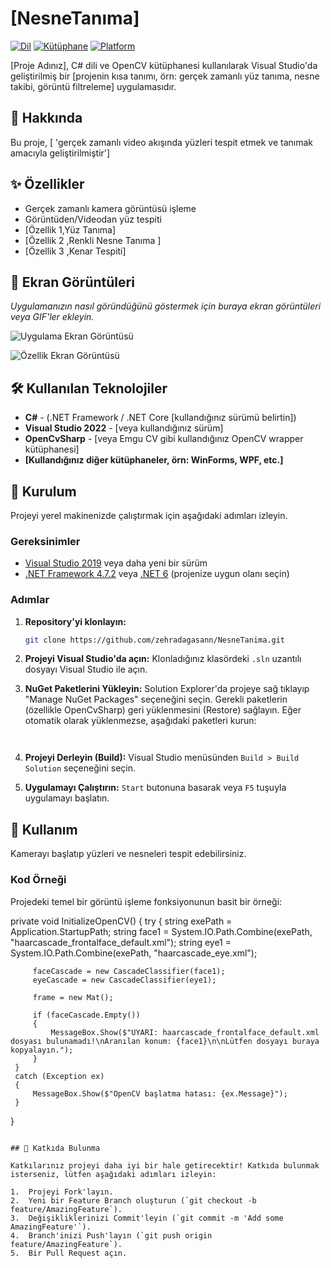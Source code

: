 # [NesneTanıma]

[![Dil](https://img.shields.io/badge/Dil-C%23-blue.svg)](https://docs.microsoft.com/en-us/dotnet/csharp/)
[![Kütüphane](https://img.shields.io/badge/Kütüphane-OpenCV-green.svg)](https://opencv.org/)
[![Platform](https://img.shields.io/badge/Platform-Windows-lightgrey.svg)]()

[Proje Adınız], C# dili ve OpenCV kütüphanesi kullanılarak Visual Studio'da geliştirilmiş bir [projenin kısa tanımı, örn: gerçek zamanlı yüz tanıma, nesne takibi, görüntü filtreleme] uygulamasıdır.

## 📜 Hakkında

Bu proje, [ 'gerçek zamanlı video akışında yüzleri tespit etmek ve tanımak amacıyla geliştirilmiştir']
## ✨ Özellikler

*   Gerçek zamanlı kamera görüntüsü işleme
*   Görüntüden/Videodan yüz tespiti
*   [Özellik 1,Yüz Tanıma]
*   [Özellik 2 ,Renkli Nesne Tanıma ]
*   [Özellik 3 ,Kenar Tespiti]


## 📸 Ekran Görüntüleri

*Uygulamanızın nasıl göründüğünü göstermek için buraya ekran görüntüleri veya GIF'ler ekleyin.*

![Uygulama Ekran Görüntüsü](<img width="1523" height="769" alt="image" src="https://github.com/user-attachments/assets/165fb9a2-ad28-4033-b026-1775f003bbbe" />)



![Özellik Ekran Görüntüsü](link/to/your/feature_screenshot.gif)


## 🛠️ Kullanılan Teknolojiler

*   **C#** - (.NET Framework / .NET Core [kullandığınız sürümü belirtin])
*   **Visual Studio 2022** - [veya kullandığınız sürüm]
*   **OpenCvSharp** - [veya Emgu CV gibi kullandığınız OpenCV wrapper kütüphanesi]
*   **[Kullandığınız diğer kütüphaneler, örn: WinForms, WPF, etc.]**

## 🚀 Kurulum

Projeyi yerel makinenizde çalıştırmak için aşağıdaki adımları izleyin.

### Gereksinimler

*   [Visual Studio 2019](https://visualstudio.microsoft.com/) veya daha yeni bir sürüm
*   [.NET Framework 4.7.2](https://dotnet.microsoft.com/download) veya [.NET 6](https://dotnet.microsoft.com/download) (projenize uygun olanı seçin)

### Adımlar

1.  **Repository'yi klonlayın:**
    ```sh
    git clone https://github.com/zehradagasann/NesneTanima.git
    ```
2.  **Projeyi Visual Studio'da açın:**
    Klonladığınız klasördeki `.sln` uzantılı dosyayı Visual Studio ile açın.

3.  **NuGet Paketlerini Yükleyin:**
    Solution Explorer'da projeye sağ tıklayıp "Manage NuGet Packages" seçeneğini seçin. Gerekli paketlerin (özellikle OpenCvSharp) geri yüklenmesini (Restore) sağlayın. Eğer otomatik olarak yüklenmezse, aşağıdaki paketleri kurun:
   
    ```
  

4.  **Projeyi Derleyin (Build):**
    Visual Studio menüsünden `Build > Build Solution` seçeneğini seçin.

5.  **Uygulamayı Çalıştırın:**
    `Start` butonuna basarak veya `F5` tuşuyla uygulamayı başlatın.

## 📖 Kullanım

Kamerayı başlatıp yüzleri ve nesneleri tespit edebilirsiniz.

### Kod Örneği

Projedeki temel bir görüntü işleme fonksiyonunun basit bir örneği:

 private void InitializeOpenCV()
 {
     try
     {
         string exePath = Application.StartupPath;
         string face1 = System.IO.Path.Combine(exePath, "haarcascade_frontalface_default.xml");
         string eye1 = System.IO.Path.Combine(exePath, "haarcascade_eye.xml");

         faceCascade = new CascadeClassifier(face1);
         eyeCascade = new CascadeClassifier(eye1);

         frame = new Mat();

         if (faceCascade.Empty())
         {
             MessageBox.Show($"UYARI: haarcascade_frontalface_default.xml dosyası bulunamadı!\nAranılan konum: {face1}\n\nLütfen dosyayı buraya kopyalayın.");
         }
     }
     catch (Exception ex)
     {
         MessageBox.Show($"OpenCV başlatma hatası: {ex.Message}");
     }
 }

```

## 🤝 Katkıda Bulunma

Katkılarınız projeyi daha iyi bir hale getirecektir! Katkıda bulunmak isterseniz, lütfen aşağıdaki adımları izleyin:

1.  Projeyi Fork'layın.
2.  Yeni bir Feature Branch oluşturun (`git checkout -b feature/AmazingFeature`).
3.  Değişikliklerinizi Commit'leyin (`git commit -m 'Add some AmazingFeature'`).
4.  Branch'inizi Push'layın (`git push origin feature/AmazingFeature`).
5.  Bir Pull Request açın.


